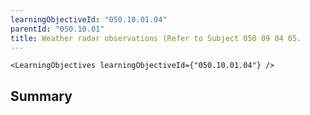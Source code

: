 ```yaml
---
learningObjectiveId: "050.10.01.04"
parentId: "050.10.01"
title: Weather radar observations (Refer to Subject 050 09 04 05.
---
```


```tsx eval
<LearningObjectives learningObjectiveId={"050.10.01.04"} />
```

## Summary
